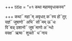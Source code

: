 +++
title = "०१ कथा महामवृधत्कस्य"

+++
कथा᳓ महा᳓म् अवृधत् क᳓स्य हो᳓तुर्  
यज्ञं᳓ जुषाणो᳓ अभि᳓ सो᳓मम् ऊ᳓धः  
पि᳓बन्न् उशानो᳓ जुष᳓माणो अ᳓न्धो  
ववक्ष᳓ ऋष्वः᳓ शुचते᳓ ध᳓नाय